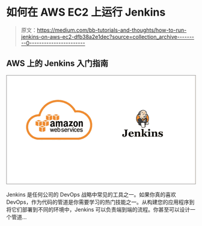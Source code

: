 # 如何在 AWS EC2 上运行 Jenkins

> 原文：<https://medium.com/bb-tutorials-and-thoughts/how-to-run-jenkins-on-aws-ec2-dfb38a2e1dec?source=collection_archive---------0----------------------->

## AWS 上的 Jenkins 入门指南

![](img/7efa0530da44f4405863e4c90197f3a0.png)

Jenkins 是任何公司的 DevOps 战略中常见的工具之一。如果你真的喜欢 DevOps，作为代码的管道是你需要学习的热门技能之一。从构建您的应用程序到将它们部署到不同的环境中，Jenkins 可以负责端到端的流程。你甚至可以设计一个管道…